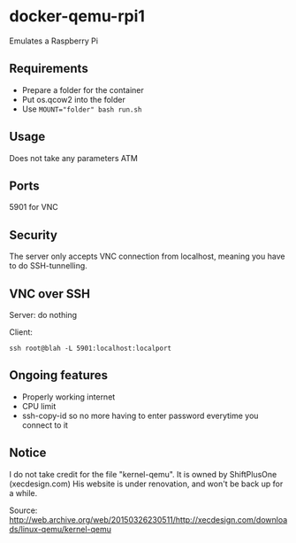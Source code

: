 # docker-qemu-rpi1
Emulates a Raspberry Pi

## Requirements
- Prepare a folder for the container
- Put os.qcow2 into the folder
- Use ```MOUNT="folder" bash run.sh```

## Usage
Does not take any parameters ATM

## Ports
5901 for VNC

## Security
The server only accepts VNC connection from localhost, meaning you have to do SSH-tunnelling.

## VNC over SSH
Server: do nothing

Client:

```
ssh root@blah -L 5901:localhost:localport
```

## Ongoing features
- Properly working internet
- CPU limit
- ssh-copy-id so no more having to enter password everytime you connect to it

## Notice
I do not take credit for the file "kernel-qemu".
It is owned by ShiftPlusOne (xecdesign.com)
His website is under renovation, and won't be back up for a while.

Source: http://web.archive.org/web/20150326230511/http://xecdesign.com/downloads/linux-qemu/kernel-qemu
